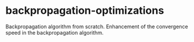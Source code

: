 # backpropagation-optimizations
Backpropagation algorithm from scratch. Enhancement of the convergence speed in the backpropagation algorithm.
